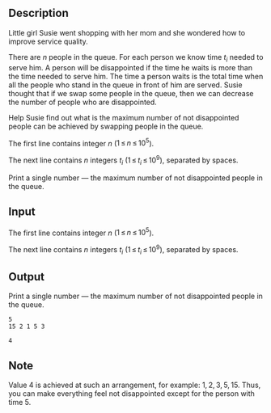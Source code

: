 ## Description

<div><p>Little girl Susie went shopping with her mom and she wondered how to improve service quality. </p><p>There are <span class="tex-span"><i>n</i></span> people in the queue. For each person we know time <span class="tex-span"><i>t</i><sub class="lower-index"><i>i</i></sub></span> needed to serve him. A person will be disappointed if the time he waits is more than the time needed to serve him. The time a person waits is the total time when all the people who stand in the queue in front of him are served. Susie thought that if we swap some people in the queue, then we can decrease the number of people who are disappointed. </p><p>Help Susie find out what is the maximum number of not disappointed people can be achieved by swapping people in the queue.</p></div><div class="input-specification"><p>The first line contains integer <span class="tex-span"><i>n</i></span> (<span class="tex-span">1 ≤ <i>n</i> ≤ 10<sup class="upper-index">5</sup></span>).</p><p>The next line contains <span class="tex-span"><i>n</i></span> integers <span class="tex-span"><i>t</i><sub class="lower-index"><i>i</i></sub></span> (<span class="tex-span">1 ≤ <i>t</i><sub class="lower-index"><i>i</i></sub> ≤ 10<sup class="upper-index">9</sup></span>), separated by spaces.</p></div><div class="output-specification"><p>Print a single number — the maximum number of not disappointed people in the queue.</p></div>

## Input

<p>The first line contains integer <span class="tex-span"><i>n</i></span> (<span class="tex-span">1 ≤ <i>n</i> ≤ 10<sup class="upper-index">5</sup></span>).</p><p>The next line contains <span class="tex-span"><i>n</i></span> integers <span class="tex-span"><i>t</i><sub class="lower-index"><i>i</i></sub></span> (<span class="tex-span">1 ≤ <i>t</i><sub class="lower-index"><i>i</i></sub> ≤ 10<sup class="upper-index">9</sup></span>), separated by spaces.</p>

## Output

<p>Print a single number — the maximum number of not disappointed people in the queue.</p>





```input1
5
15 2 1 5 3

```




```output1
4

```



## Note

<p>Value <span class="tex-span">4</span> is achieved at such an arrangement, for example: <span class="tex-span">1, 2, 3, 5, 15</span>. Thus, you can make everything feel not disappointed except for the person with time 5.</p>
